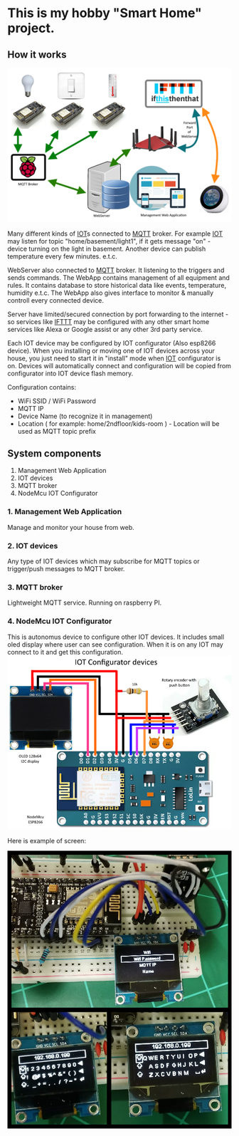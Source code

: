 # This is my hobby "Smart Home" project. 

## How it works

![System diagram](https://github.com/Oleg-Imanilov/smart-home/blob/master/images/system-draft.png "System diagram")

Many different kinds of [IOT](https://en.wikipedia.org/wiki/Internet_of_things)s connected to [MQTT](http://mqtt.org/) broker. For example [IOT](https://en.wikipedia.org/wiki/Internet_of_things) may listen for topic "home/basement/light1", if it gets message "on" - device turning on the light in basement. Another device can publish temperature every few minutes. e.t.c.

WebServer also connected to [MQTT](http://mqtt.org/) broker. It listening to the triggers and sends commands. The WebApp contains management of all equipment and rules. It contains database to store historical data like events, temperature, humidity e.t.c. The WebApp also gives interface to monitor & manually controll every connected device.

Server have limited/secured connection by port forwarding to the internet - so services like [IFTTT](https://ifttt.com/discover) may be configured with any other smart home services like Alexa or Google assist or any other 3rd party service.

Each IOT device may be configured by IOT configurator (Also esp8266 device). When you installing or moving one of IOT devices across your house, you just need to start it in "install" mode when [IOT](https://en.wikipedia.org/wiki/Internet_of_things) configurator is on. Devices will automatically connect and configuration will be copied from configurator into IOT device flash memory. 

Configuration contains:
* WiFi SSID / WiFi Password 
* MQTT IP
* Device Name (to recognize it in management)
* Location ( for example: home/2ndfloor/kids-room ) - Location will be used as MQTT topic prefix


## System components
1. Management Web Application
2. IOT devices
3. MQTT broker 
4. NodeMcu IOT Configurator

### 1. Management Web Application

Manage and monitor your house from web.

### 2. IOT devices

Any type of IOT devices which may subscribe for MQTT topics or trigger/push messages to MQTT broker.

### 3. MQTT broker 

Lightweight MQTT service. Running on raspberry PI.

### 4. NodeMcu IOT Configurator

This is autonomus device to configure other IOT devices. It includes small oled display where user can see configuration. When it is on any IOT may connect to it and get this configuration.
![IOT Configurator](https://github.com/Oleg-Imanilov/smart-home/blob/master/images/iot-configurator-device.png "IOT Configurator")

Here is example of screen:

![IOT Configurator](https://github.com/Oleg-Imanilov/smart-home/blob/master/images/iot-configurator-proto.png "IOT Configurator")


